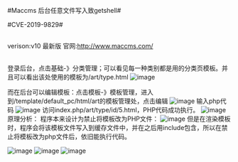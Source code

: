 
#Maccms 后台任意文件写入致getshell#

#CVE-2019-9829#
##
verison:v10 最新版
官网:http://www.maccms.com/
##

登录后台，点击基础-》分类管理；可以看见每一种类别都是用的分类页模板。并且可以看出该处使用的模板为/art/type.html
![image](https://github.com/guobaoyou/vul_environment/blob/master/maccms10_getshell/images/1.png)

而在后台可以编辑模板：点击模板-》模板管理，进入到/template/default_pc/html/art的模板管理处，点击编辑
![image](https://github.com/guobaoyou/vul_environment/blob/master/maccms10_getshell/images/2.png)
输入php代码
![image](https://github.com/guobaoyou/vul_environment/blob/master/maccms10_getshell/images/3.png)
访问index.php/art/type/id/5.html，PHP代码成功执行。
![image](https://github.com/guobaoyou/vul_environment/blob/master/maccms10_getshell/images/4.png) 
原理分析：
程序本来设计为禁止将模板改为PHP文件：
![image](https://github.com/guobaoyou/vul_environment/blob/master/maccms10_getshell/images/7.png)
但是在渲染模板时，程序会将该模板文件写入到缓存文件中，并在之后用include包含，所以在禁止将模板改为php文件后，依旧能执行代码。

 ![image](https://github.com/guobaoyou/vul_environment/blob/master/maccms10_getshell/images/8.png)
 ![image](https://github.com/guobaoyou/vul_environment/blob/master/maccms10_getshell/images/6.png)
 ![image](https://github.com/guobaoyou/vul_environment/blob/master/maccms10_getshell/images/5.png)
  


      

